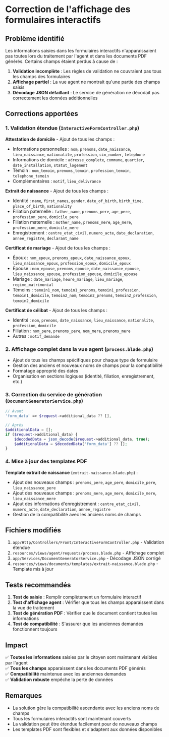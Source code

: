 # Correction de l'affichage des formulaires interactifs

## Problème identifié
Les informations saisies dans les formulaires interactifs n'apparaissaient pas toutes lors du traitement par l'agent et dans les documents PDF générés. Certains champs étaient perdus à cause de :

1. **Validation incomplète** : Les règles de validation ne couvraient pas tous les champs des formulaires
2. **Affichage partiel** : La vue agent ne montrait qu'une partie des champs saisis
3. **Décodage JSON défaillant** : Le service de génération ne décodait pas correctement les données additionnelles

## Corrections apportées

### 1. Validation étendue (`InteractiveFormController.php`)

**Attestation de domicile** - Ajout de tous les champs :
- Informations personnelles : `nom`, `prenoms`, `date_naissance`, `lieu_naissance`, `nationalite`, `profession`, `cin_number`, `telephone`
- Informations de domicile : `adresse_complete`, `commune`, `quartier`, `date_installation`, `statut_logement`
- Témoin : `nom_temoin`, `prenoms_temoin`, `profession_temoin`, `telephone_temoin`
- Complémentaires : `motif`, `lieu_delivrance`

**Extrait de naissance** - Ajout de tous les champs :
- Identité : `name`, `first_names`, `gender`, `date_of_birth`, `birth_time`, `place_of_birth`, `nationality`
- Filiation paternelle : `father_name`, `prenoms_pere`, `age_pere`, `profession_pere`, `domicile_pere`
- Filiation maternelle : `mother_name`, `prenoms_mere`, `age_mere`, `profession_mere`, `domicile_mere`
- Enregistrement : `centre_etat_civil`, `numero_acte`, `date_declaration`, `annee_registre`, `declarant_name`

**Certificat de mariage** - Ajout de tous les champs :
- Époux : `nom_epoux`, `prenoms_epoux`, `date_naissance_epoux`, `lieu_naissance_epoux`, `profession_epoux`, `domicile_epoux`
- Épouse : `nom_epouse`, `prenoms_epouse`, `date_naissance_epouse`, `lieu_naissance_epouse`, `profession_epouse`, `domicile_epouse`
- Mariage : `date_mariage`, `heure_mariage`, `lieu_mariage`, `regime_matrimonial`
- Témoins : `temoin1_nom`, `temoin1_prenoms`, `temoin1_profession`, `temoin1_domicile`, `temoin2_nom`, `temoin2_prenoms`, `temoin2_profession`, `temoin2_domicile`

**Certificat de célibat** - Ajout de tous les champs :
- Identité : `nom`, `prenoms`, `date_naissance`, `lieu_naissance`, `nationalite`, `profession`, `domicile`
- Filiation : `nom_pere`, `prenoms_pere`, `nom_mere`, `prenoms_mere`
- Autres : `motif_demande`

### 2. Affichage complet dans la vue agent (`process.blade.php`)

- Ajout de tous les champs spécifiques pour chaque type de formulaire
- Gestion des anciens et nouveaux noms de champs pour la compatibilité
- Formatage approprié des dates
- Organisation en sections logiques (identité, filiation, enregistrement, etc.)

### 3. Correction du service de génération (`DocumentGeneratorService.php`)

```php
// Avant
'form_data' => $request->additional_data ?? [],

// Après
$additionalData = [];
if ($request->additional_data) {
    $decodedData = json_decode($request->additional_data, true);
    $additionalData = $decodedData['form_data'] ?? [];
}
```

### 4. Mise à jour des templates PDF

**Template extrait de naissance** (`extrait-naissance.blade.php`) :
- Ajout des nouveaux champs : `prenoms_pere`, `age_pere`, `domicile_pere`, `lieu_naissance_pere`
- Ajout des nouveaux champs : `prenoms_mere`, `age_mere`, `domicile_mere`, `lieu_naissance_mere`
- Ajout des informations d'enregistrement : `centre_etat_civil`, `numero_acte`, `date_declaration`, `annee_registre`
- Gestion de la compatibilité avec les anciens noms de champs

## Fichiers modifiés

1. `app/Http/Controllers/Front/InteractiveFormController.php` - Validation étendue
2. `resources/views/agent/requests/process.blade.php` - Affichage complet
3. `app/Services/DocumentGeneratorService.php` - Décodage JSON corrigé
4. `resources/views/documents/templates/extrait-naissance.blade.php` - Template mis à jour

## Tests recommandés

1. **Test de saisie** : Remplir complètement un formulaire interactif
2. **Test d'affichage agent** : Vérifier que tous les champs apparaissent dans la vue de traitement
3. **Test de génération PDF** : Vérifier que le document contient toutes les informations
4. **Test de compatibilité** : S'assurer que les anciennes demandes fonctionnent toujours

## Impact

✅ **Toutes les informations** saisies par le citoyen sont maintenant visibles par l'agent  
✅ **Tous les champs** apparaissent dans les documents PDF générés  
✅ **Compatibilité** maintenue avec les anciennes demandes  
✅ **Validation robuste** empêche la perte de données  

## Remarques

- La solution gère la compatibilité ascendante avec les anciens noms de champs
- Tous les formulaires interactifs sont maintenant couverts
- La validation peut être étendue facilement pour de nouveaux champs
- Les templates PDF sont flexibles et s'adaptent aux données disponibles
